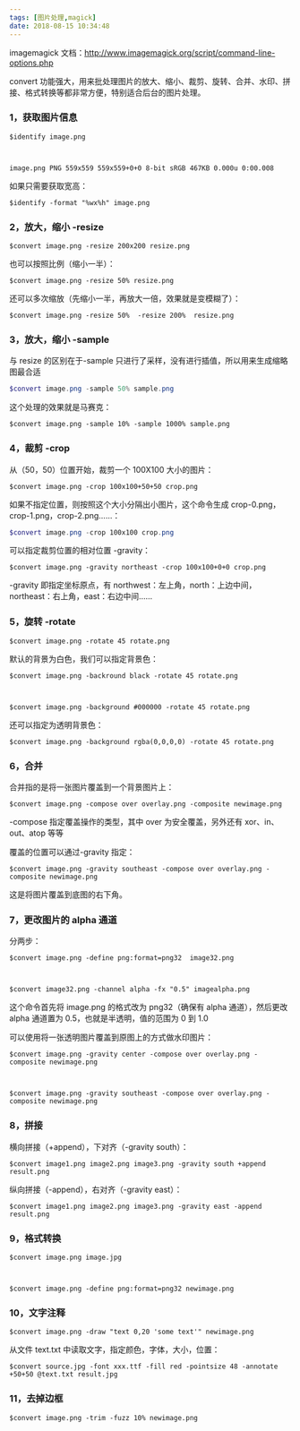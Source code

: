 ```yaml
---
tags: [图片处理,magick]
date: 2018-08-15 10:34:48
---
```


imagemagick 文档：<http://www.imagemagick.org/script/command-line-options.php>

convert 功能强大，用来批处理图片的放大、缩小、裁剪、旋转、合并、水印、拼接、格式转换等都非常方便，特别适合后台的图片处理。

### 1，获取图片信息

```shell
$identify image.png



image.png PNG 559x559 559x559+0+0 8-bit sRGB 467KB 0.000u 0:00.008
```

如果只需要获取宽高：

```shell
$identify -format "%wx%h" image.png
```

### 2，放大，缩小 -resize

```shell
$convert image.png -resize 200x200 resize.png
```

也可以按照比例（缩小一半）：

```shell
$convert image.png -resize 50% resize.png
```

还可以多次缩放（先缩小一半，再放大一倍，效果就是变模糊了）：

```shell
$convert image.png -resize 50%  -resize 200%  resize.png
```

### 3，放大，缩小 -sample

与 resize 的区别在于-sample 只进行了采样，没有进行插值，所以用来生成缩略图最合适

```powershell
$convert image.png -sample 50% sample.png
```

这个处理的效果就是马赛克：

```shell
$convert image.png -sample 10% -sample 1000% sample.png
```

### 4，裁剪 -crop

从（50，50）位置开始，裁剪一个 100X100 大小的图片：

```shell
$convert image.png -crop 100x100+50+50 crop.png
```

如果不指定位置，则按照这个大小分隔出小图片，这个命令生成 crop-0.png，crop-1.png，crop-2.png……：

```powershell
$convert image.png -crop 100x100 crop.png
```

可以指定裁剪位置的相对位置 -gravity：

```shell
$convert image.png -gravity northeast -crop 100x100+0+0 crop.png
```

-gravity 即指定坐标原点，有 northwest：左上角，north：上边中间，northeast：右上角，east：右边中间……

### 5，旋转 -rotate

```shell
$convert image.png -rotate 45 rotate.png
```

默认的背景为白色，我们可以指定背景色：

```shell
$convert image.png -backround black -rotate 45 rotate.png



$convert image.png -background #000000 -rotate 45 rotate.png
```

还可以指定为透明背景色：

```shell
$convert image.png -background rgba(0,0,0,0) -rotate 45 rotate.png
```

### 6，合并

合并指的是将一张图片覆盖到一个背景图片上：

```shell
$convert image.png -compose over overlay.png -composite newimage.png
```

-compose 指定覆盖操作的类型，其中 over 为安全覆盖，另外还有 xor、in、out、atop 等等

覆盖的位置可以通过-gravity 指定：

```shell
$convert image.png -gravity southeast -compose over overlay.png -composite newimage.png
```

这是将图片覆盖到底图的右下角。

### 7，更改图片的 alpha 通道

分两步：

```shell
$convert image.png -define png:format=png32  image32.png



$convert image32.png -channel alpha -fx "0.5" imagealpha.png
```

这个命令首先将 image.png 的格式改为 png32（确保有 alpha 通道），然后更改 alpha 通道置为 0.5，也就是半透明，值的范围为 0 到 1.0

可以使用将一张透明图片覆盖到原图上的方式做水印图片：

```shell
$convert image.png -gravity center -compose over overlay.png -composite newimage.png



$convert image.png -gravity southeast -compose over overlay.png -composite newimage.png
```

### 8，拼接

横向拼接（+append），下对齐（-gravity south）：

```shell
$convert image1.png image2.png image3.png -gravity south +append result.png
```

纵向拼接（-append），右对齐（-gravity east）：

```shell
$convert image1.png image2.png image3.png -gravity east -append result.png
```

### 9，格式转换

```shell
$convert image.png image.jpg



$convert image.png -define png:format=png32 newimage.png
```

### 10，文字注释

```shell
$convert image.png -draw "text 0,20 'some text'" newimage.png
```

从文件 text.txt 中读取文字，指定颜色，字体，大小，位置：

```shell
$convert source.jpg -font xxx.ttf -fill red -pointsize 48 -annotate +50+50 @text.txt result.jpg
```

### 11，去掉边框

```shell
$convert image.png -trim -fuzz 10% newimage.png
```
